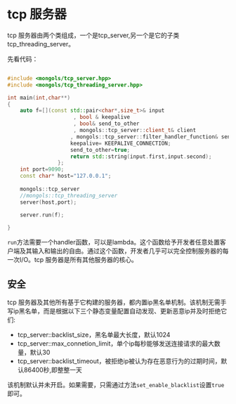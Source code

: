 # tcp 服务器

tcp 服务器由两个类组成，一个是tcp_server,另一个是它的子类tcp_threading_server。



先看代码：

```cpp

#include <mongols/tcp_server.hpp>
#include <mongols/tcp_threading_server.hpp>

int main(int,char**)
{
	auto f=[](const std::pair<char*,size_t>& input
					 , bool & keepalive
                     , bool& send_to_other
                     , mongols::tcp_server::client_t& client
                    , mongols::tcp_server::filter_handler_function& send_to_other_filter){
					keepalive= KEEPALIVE_CONNECTION;
					send_to_other=true;
					return std::string(input.first,input.second);
				};
	int port=9090;
	const char* host="127.0.0.1";
	
	mongols::tcp_server
    //mongols::tcp_threading_server
	server(host,port);
	
	server.run(f);

}

```



`run`方法需要一个handler函数，可以是lambda。这个函数给予开发者任意处置客户端及其输入和输出的自由。通过这个函数，开发者几乎可以完全控制服务器的每一次I/O。tcp 服务器是所有其他服务器的核心。


## 安全

tcp 服务器及其他所有基于它构建的服务器，都内置ip黑名单机制。该机制无需手写ip黑名单，而是根据以下三个静态变量配置自动发现、更新恶意ip并及时拒绝它们:

- tcp_server::backlist_size，黑名单最大长度，默认1024
- tcp_server::max_connetion_limit，单个ip每秒能够发送连接请求的最大数量，默认30
- tcp_server::backlist_timeout，被拒绝ip被认为存在恶意行为的过期时间，默认86400秒,即整整一天

该机制默认并未开启。如果需要，只需通过方法`set_enable_blacklist`设置`true`即可。



